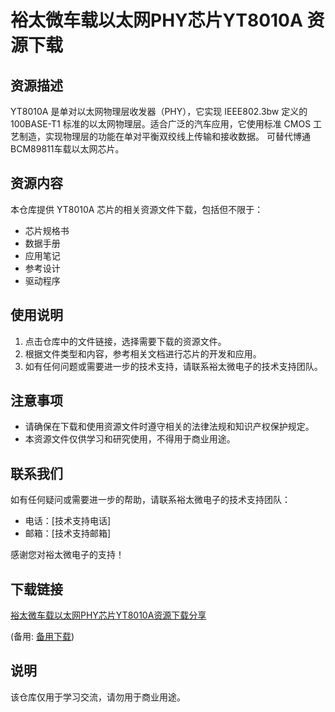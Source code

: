 # 裕太微车载以太网PHY芯片YT8010A 资源下载

## 资源描述

YT8010A 是单对以太网物理层收发器（PHY），它实现 IEEE802.3bw 定义的 100BASE-T1 标准的以太网物理层。适合广泛的汽车应用，它使用标准 CMOS 工艺制造，实现物理层的功能在单对平衡双绞线上传输和接收数据。  可替代博通BCM89811车载以太网芯片。

## 资源内容

本仓库提供 YT8010A 芯片的相关资源文件下载，包括但不限于：

- 芯片规格书
- 数据手册
- 应用笔记
- 参考设计
- 驱动程序

## 使用说明

1. 点击仓库中的文件链接，选择需要下载的资源文件。
2. 根据文件类型和内容，参考相关文档进行芯片的开发和应用。
3. 如有任何问题或需要进一步的技术支持，请联系裕太微电子的技术支持团队。

## 注意事项

- 请确保在下载和使用资源文件时遵守相关的法律法规和知识产权保护规定。
- 本资源文件仅供学习和研究使用，不得用于商业用途。

## 联系我们

如有任何疑问或需要进一步的帮助，请联系裕太微电子的技术支持团队：

- 电话：[技术支持电话]
- 邮箱：[技术支持邮箱]

感谢您对裕太微电子的支持！

## 下载链接
[裕太微车载以太网PHY芯片YT8010A资源下载分享](https://pan.quark.cn/s/29793b4de3c1) 

(备用: [备用下载](https://pan.baidu.com/s/1lAXG3lRJDpuA3BwtGQd2Bg?pwd=1234))

## 说明

该仓库仅用于学习交流，请勿用于商业用途。
